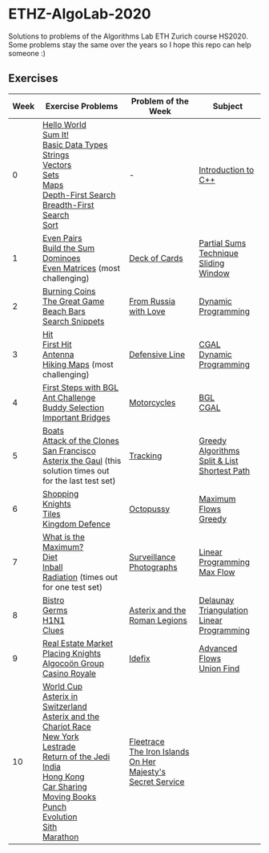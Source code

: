 # ETHZ-AlgoLab-2020
Solutions to problems of the Algorithms Lab ETH Zurich course HS2020.
Some problems stay the same over the years so I hope this repo can help someone :)

## Exercises

|Week|Exercise Problems|Problem of the Week|Subject|
|----|-----------------|-------------------|-------|
|0|[Hello World](0.%20C++%20Intro/1.%20Hello%20World.cpp)<br/>[Sum It!](0.%20C++%20Intro/2.%20Sum%20It!.cpp)<br/>[Basic Data Types](0.%20C++%20Intro/3.%20Basic%20Data%20Types.cpp)<br/>[Strings](0.%20C++%20Intro/4.%20Strings.cpp)<br/>[Vectors](0.%20C++%20Intro/5.%20Vectors.cpp)<br/>[Sets](0.%20C++%20Intro/6.%20Sets.cpp)<br/>[Maps](0.%20C++%20Intro/7.%20Maps.cpp)<br/>[Depth-First Search](0.%20C++%20Intro/8.%20Depth-First%20Search.cpp)<br/>[Breadth-First Search](0.%20C++%20Intro/9.%20Breadth-First%20Search.cpp)<br/>[Sort](0.%20C++%20Intro/10.%20Sort.cpp)<br/>|-|[Introduction to C++](0.%20C++%20Intro)|
|1|[Even Pairs](1.%20Partial%20Sums%20Technique/1.%20Even%20Pairs.cpp)<br/>[Build the Sum](1.%20Partial%20Sums%20Technique/2.%20Build%20the%20Sum.cpp)<br/>[Dominoes](1.%20Partial%20Sums%20Technique/3.%20Dominoes.cpp)<br/>[Even Matrices](1.%20Partial%20Sums%20Technique/4.%20Even%20Matrices.cpp) (most challenging)|[Deck of Cards](Weekly%20Problems/1.%20Deck%20of%20Cards.cpp)|[Partial Sums Technique](1.%20Partial%20Sums%20Technique)<br/>[Sliding Window](Weekly%20Problems/1.%20Deck%20of%20Cards.cpp)|
|2|[Burning Coins](2.%20Dynamic%20Programming/1.%20Burning%20Coins.cpp)<br/>[The Great Game](2.%20Dynamic%20Programming/2.%20The%20Great%20Game.cpp)<br/>[Beach Bars](2.%20Dynamic%20Programming/3.%20Beach%20Bars.cpp)<br/>[Search Snippets](2.%20Dynamic%20Programming/4.%20Search%20Snippets.cpp)|[From Russia with Love](Weekly%20Problems/2.%20From%20Russia%20with%20Love.cpp)|[Dynamic Programming](2.%20Dynamic%20Programming)|
|3|[Hit](3.%20CGAL%20Intro/1.%20Hit.cpp)<br/>[First Hit](3.%20CGAL%20Intro/2.%20First%20Hit.cpp)<br/>[Antenna](3.%20CGAL%20Intro/3.%20Antenna.cpp)<br/>[Hiking Maps](3.%20CGAL%20Intro/4.%20Hiking%20Maps.cpp) (most challenging)|[Defensive Line](Weekly%20Problems/3.%20Defensive%20Line.cpp)|[CGAL](3.%20CGAL%20Intro)<br/>[Dynamic Programming](Weekly%20Problems/3.%20Defensive%20Line.cpp)|
|4|[First Steps with BGL](4.%20BGL%20Intro/1.%20First%20Steps%20with%20BGL.cpp)<br/>[Ant Challenge](4.%20BGL%20Intro/2.%20Ant%20Challenge.cpp)<br/>[Buddy Selection](4.%20BGL%20Intro/3.%20Buddy%20Selection.cpp)<br/>[Important Bridges](4.%20BGL%20Intro/4.%20Important%20Bridges.cpp)|[Motorcycles](Weekly%20Problems/4.%20Motorcycles.cpp)|[BGL](4.%20BGL%20Intro)<br/>[CGAL](Weekly%20Problems/4.%20Motorcycles.cpp)|
|5|[Boats](5.%20Greedy/1.%20Boats.cpp)<br/>[Attack of the Clones](5.%20Greedy/2.%20Attack%20of%20the%20Clones.cpp)<br/>[San Francisco](5.%20Greedy/3.%20San%20Francisco.cpp)<br/>[Asterix the Gaul](5.%20Greedy/4.%20Asterix%20the%20Gaul.cpp) (this solution times out for the last test set)|[Tracking](Weekly%20Problems/5.%20Tracking.cpp)|[Greedy Algorithms](5.%20Greedy)<br/>[Split & List](5.%20Greedy/4.%20Asterix%20the%20Gaul.cpp)<br/>[Shortest Path](Weekly%20Problems/5.%20Tracking.cpp)|
|6|[Shopping](6.%20BGL%20Flows/1.%20Shopping.cpp)<br/>[Knights](6.%20BGL%20Flows/2.%20Knights.cpp)<br/>[Tiles](6.%20BGL%20Flows/3.%20Tiles.cpp)<br/>[Kingdom Defence](6.%20BGL%20Flows/4.%20Kingdom%20Defence.cpp)|[Octopussy](Weekly%20Problems/6.%20Octopussy.cpp)|[Maximum Flows](6.%20BGL%20Flows)<br/>[Greedy](Weekly%20Problems/6.%20Octopussy.cpp)|
|7|[What is the Maximum?](7.%20CGAL%20Linear%20Programming/1.%20What%20is%20the%20Maximum%3F.cpp)<br/>[Diet](7.%20CGAL%20Linear%20Programming/2.%20Diet.cpp)<br/>[Inball](7.%20CGAL%20Linear%20Programming/3.%20Inball.cpp)<br/>[Radiation](7.%20CGAL%20Linear%20Programming/4.%20Radiation.cpp) (times out for one test set)|[Surveillance Photographs](Weekly%20Problems/7.%20Surveillance%20Photographs.cpp)|[Linear Programming](7.%20CGAL%20Linear%20Programming)<br/>[Max Flow](Weekly%20Problems/7.%20Surveillance%20Photographs.cpp)|
|8|[Bistro](8.%20CGAL%20Proximity%20Structures/1.%20Bistro.cpp)<br/>[Germs](8.%20CGAL%20Proximity%20Structures/2.%20Germs.cpp)<br/>[H1N1](8.%20CGAL%20Proximity%20Structures/3.%20H1N1.cpp)<br/>[Clues](8.%20CGAL%20Proximity%20Structures/4.%20Clues.cpp)|[Asterix and the Roman Legions](Weekly%20Problems/8.%20Asterix%20and%20the%20Roman%20Legions.cpp)|[Delaunay Triangulation](8.%20CGAL%20Proximity%20Structures)<br/>[Linear Programming](Weekly%20Problems/8.%20Asterix%20and%20the%20Roman%20Legions.cpp)|
|9|[Real Estate Market](9.%20BGL%20Advanced%20Flows/1.%20Real%20Estate%20Market.cpp)<br/>[Placing Knights](9.%20BGL%20Advanced%20Flows/2.%20Placing%20Knights.cpp)<br/>[Algocoön Group](9.%20BGL%20Advanced%20Flows/3.%20Algocoön%20Group.cpp)<br/>[Casino Royale](9.%20BGL%20Advanced%20Flows/4.%20Casino%20Royale.cpp)|[Idefix](Weekly%20Problems/9.%20Idefix.cpp)|[Advanced Flows](9.%20BGL%20Advanced%20Flows)<br/>[Union Find](Weekly%20Problems/9.%20Idefix.cpp)|
|10|[World Cup](10.%20Exam%20Preparation/World%20Cup.cpp)<br/>[Asterix in Switzerland](10.%20Exam%20Preparation/Asterix%20in%20Switzerland.cpp)<br/>[Asterix and the Chariot Race](10.%20Exam%20Preparation/Asterix%20and%20the%20Chariot%20Race.cpp)<br/>[New York](10.%20Exam%20Preparation/New%20York.cpp)<br/>[Lestrade](10.%20Exam%20Preparation/Lestrade.cpp)<br/>[Return of the Jedi](10.%20Exam%20Preparation/Return%20of%20the%20Jedi.cpp)<br/>[India](10.%20Exam%20Preparation/India.cpp)<br/>[Hong Kong](10.%20Exam%20Preparation/Hong%20Kong.cpp)<br/>[Car Sharing](10.%20Exam%20Preparation/Car%20Sharing.cpp)<br/>[Moving Books](10.%20Exam%20Preparation/Moving%20Books.cpp)<br/>[Punch](10.%20Exam%20Preparation/Punch.cpp)<br/>[Evolution](10.%20Exam%20Preparation/Evolution.cpp)<br/>[Sith](10.%20Exam%20Preparation/Sith.cpp)<br/>[Marathon](10.%20Exam%20Preparation/Marathon.cpp)|[Fleetrace](Weekly%20Problems/10.%20Fleetrace.cpp)<br/>[The Iron Islands](Weekly%20Problems/11.%20The%20Iron%20Islands.cpp)<br/>[On Her Majesty's Secret Service](Weekly%20Problems/13.%20On%20Her%20Majesty's%20Secret%20Service.cpp)||
